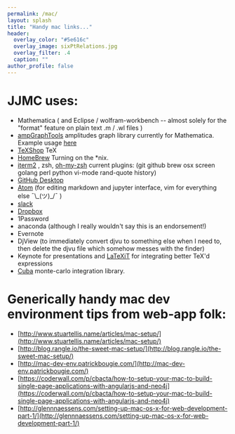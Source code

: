 ```yaml
---
permalink: /mac/
layout: splash
title: "Handy mac links..."
header:
  overlay_color: "#5e616c"
  overlay_image: sixPtRelations.jpg
  overlay_filter: .4
  caption: ""
author_profile: false
---
```


# JJMC uses:

* Mathematica  ( and Eclipse / wolfram-workbench -- almost solely for the "format" feature on plain text .m / .wl files )
* [ampGraphTools](https://github.com/drjjmc/ampGraphTools_mma) amplitudes graph library currently for Mathematica.  Example usage [here](https://doi.org/10.6084/m9.figshare.5197213.v2)
* [TeXShop](http://pages.uoregon.edu/koch/texshop/obtaining.html)  TeX
* [HomeBrew](https://brew.sh) Turning on the \*nix.
* [iterm2](https://iterm2.com) , zsh, [oh-my-zsh](https://github.com/robbyrussell/oh-my-zsh) current plugins: (git github brew osx screen golang perl python vi-mode rand-quote history)
* [GitHub Desktop](https://desktop.github.com)
* [Atom](https://atom.io) (for editing markdown and jupyter interface, vim for everything else  ¯\\\_(ツ)\_/¯ )
* [slack](https://slack.com/downloads/osx)
* [Dropbox](https://www.dropbox.com)
* 1Password
* anaconda (although I really wouldn't say this is an endorsement!)
* Evernote
* DjView (to immediately convert djvu to something else when I need to, then delete the djvu file which somehow messes with the finder)
* Keynote for presentations and [LaTeXiT](https://www.chachatelier.fr/latexit/latexit-downloads.php?lang=en) for integrating better TeX'd expressions
* [Cuba](http://www.feynarts.de/cuba/) monte-carlo integration library.


# Generically handy mac dev environment tips from web-app folk:

* [http://www.stuartellis.name/articles/mac-setup/](http://www.stuartellis.name/articles/mac-setup/)
* [http://blog.rangle.io/the-sweet-mac-setup/](http://blog.rangle.io/the-sweet-mac-setup/)
* [http://mac-dev-env.patrickbougie.com/](http://mac-dev-env.patrickbougie.com/)
* [https://coderwall.com/p/cbacta/how-to-setup-your-mac-to-build-single-page-applications-with-angularjs-and-neo4j](https://coderwall.com/p/cbacta/how-to-setup-your-mac-to-build-single-page-applications-with-angularjs-and-neo4j)
* [http://glennnaessens.com/setting-up-mac-os-x-for-web-development-part-1/](http://glennnaessens.com/setting-up-mac-os-x-for-web-development-part-1/)
